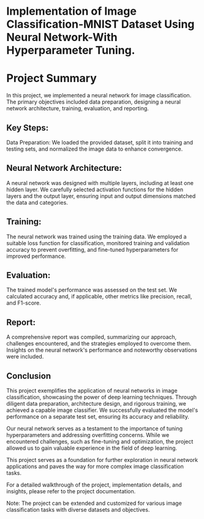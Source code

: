 # Implementation of Image Classification-MNIST Dataset Using Neural Network-With Hyperparameter Tuning.
# Project Summary
In this project, we implemented a neural network for image classification. The primary objectives included data preparation, designing a neural network architecture, training, evaluation, and reporting.

## Key Steps:
Data Preparation: We loaded the provided dataset, split it into training and testing sets, and normalized the image data to enhance convergence.

## Neural Network Architecture: 
A neural network was designed with multiple layers, including at least one hidden layer. We carefully selected activation functions for the hidden layers and the output layer, ensuring input and output dimensions matched the data and categories.

## Training: 
The neural network was trained using the training data. We employed a suitable loss function for classification, monitored training and validation accuracy to prevent overfitting, and fine-tuned hyperparameters for improved performance.

## Evaluation: 
The trained model's performance was assessed on the test set. We calculated accuracy and, if applicable, other metrics like precision, recall, and F1-score.

## Report:
A comprehensive report was compiled, summarizing our approach, challenges encountered, and the strategies employed to overcome them. Insights on the neural network's performance and noteworthy observations were included.

## Conclusion
This project exemplifies the application of neural networks in image classification, showcasing the power of deep learning techniques. Through diligent data preparation, architecture design, and rigorous training, we achieved a capable image classifier. We successfully evaluated the model's performance on a separate test set, ensuring its accuracy and reliability.

Our neural network serves as a testament to the importance of tuning hyperparameters and addressing overfitting concerns. While we encountered challenges, such as fine-tuning and optimization, the project allowed us to gain valuable experience in the field of deep learning.

This project serves as a foundation for further exploration in neural network applications and paves the way for more complex image classification tasks.

For a detailed walkthrough of the project, implementation details, and insights, please refer to the project documentation.

Note: The project can be extended and customized for various image classification tasks with diverse datasets and objectives.
